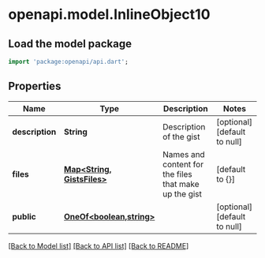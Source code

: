 # openapi.model.InlineObject10

## Load the model package
```dart
import 'package:openapi/api.dart';
```

## Properties
Name | Type | Description | Notes
------------ | ------------- | ------------- | -------------
**description** | **String** | Description of the gist | [optional] [default to null]
**files** | [**Map&lt;String, GistsFiles&gt;**](GistsFiles.md) | Names and content for the files that make up the gist | [default to {}]
**public** | [**OneOf&lt;boolean,string&gt;**](OneOf&lt;boolean,string&gt;.md) |  | [optional] [default to null]

[[Back to Model list]](../README.md#documentation-for-models) [[Back to API list]](../README.md#documentation-for-api-endpoints) [[Back to README]](../README.md)


